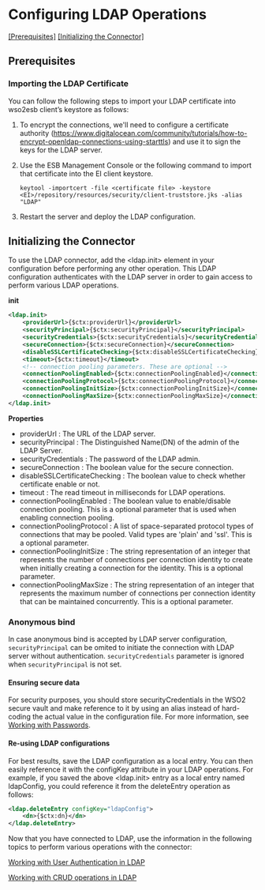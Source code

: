# Configuring LDAP Operations

[[Prerequisites]](#prerequisites) [[Initializing the Connector]](#initializing-the-connector)

## Prerequisites

### Importing the LDAP Certificate

You can follow the following steps to import your LDAP certificate into wso2esb client’s keystore as follows:

1. To encrypt the connections, we'll need to configure a certificate authority (https://www.digitalocean.com/community/tutorials/how-to-encrypt-openldap-connections-using-starttls) and use it to sign the keys for the LDAP server.

2. Use the ESB Management Console or the following command to import that certificate into the EI client keystore. 
    ```
    keytool -importcert -file <certificate file> -keystore <EI>/repository/resources/security/client-truststore.jks -alias "LDAP"
    ```
3. Restart the server and deploy the LDAP configuration.

## Initializing the Connector

To use the LDAP connector, add the <ldap.init> element in your configuration before performing any other operation. This LDAP configuration authenticates with the LDAP server in order to gain access to perform various LDAP operations.

**init**

```xml
<ldap.init>
    <providerUrl>{$ctx:providerUrl}</providerUrl>
    <securityPrincipal>{$ctx:securityPrincipal}</securityPrincipal>
    <securityCredentials>{$ctx:securityCredentials}</securityCredentials>
    <secureConnection>{$ctx:secureConnection}</secureConnection>
    <disableSSLCertificateChecking>{$ctx:disableSSLCertificateChecking}</disableSSLCertificateChecking>
    <timeout>{$ctx:timeout}</timeout>
    <!-- connection pooling parameters. These are optional -->
    <connectionPoolingEnabled>{$ctx:connectionPoolingEnabled}</connectionPoolingEnabled>
    <connectionPoolingProtocol>{$ctx:connectionPoolingProtocol}</connectionPoolingProtocol>
    <connectionPoolingInitSize>{$ctx:connectionPoolingInitSize}</connectionPoolingInitSize>
    <connectionPoolingMaxSize>{$ctx:connectionPoolingMaxSize}</connectionPoolingMaxSize>
</ldap.init>
```
**Properties** 
* providerUrl : The URL of the LDAP server.
* securityPrincipal : The Distinguished Name(DN) of the admin of the LDAP Server.
* securityCredentials : The password of the LDAP admin.
* secureConnection : The boolean value for the secure connection.
* disableSSLCertificateChecking : The boolean value to check whether certificate enable or not.
* timeout : The read timeout in milliseconds for LDAP operations.
* connectionPoolingEnabled : The boolean value to enable/disable connection pooling. This is a optional parameter that is used when enabling connection pooling.
* connectionPoolingProtocol : A list of space-separated protocol types of connections that may be pooled. Valid types are 'plain' and 'ssl'. This is a optional parameter.
* connectionPoolingInitSize : The string representation of an integer that represents the number of connections per connection identity to create when initially creating a connection for the identity. This is a optional parameter.
* connectionPoolingMaxSize : The string representation of an integer that represents the maximum number of connections per connection identity that can be maintained concurrently. This is a optional parameter.

### Anonymous bind

In case anonymous bind is accepted by LDAP server configuration, `securityPrincipal` can be omited to initiate the connection with LDAP server without authentication.
`securityCredentials` parameter is ignored when `securityPrincipal` is not set.

#### Ensuring secure data
For security purposes, you should store securityCredentials in the WSO2 secure vault and make reference to it by using an alias instead of hard-coding the actual value in the configuration file. For more information, see [Working with Passwords](https://docs.wso2.com/display/EI640/Working+with+Passwords+in+the+ESB+profile).

#### Re-using LDAP configurations
For best results, save the LDAP configuration as a local entry. You can then easily reference it with the configKey attribute in your LDAP operations. For example, if you saved the above <ldap.init> entry as a local entry named ldapConfig,  you could reference it from the deleteEntry operation as follows:

```xml
<ldap.deleteEntry configKey="ldapConfig">
    <dn>{$ctx:dn}</dn>
</ldap.deleteEntry>
```

Now that you have connected to LDAP, use the information in the following topics to perform various operations with the connector:

[Working with User Authentication in LDAP](user_auth.md)

[Working with CRUD operations in LDAP](crud_ops.md)
